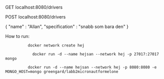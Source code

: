 GET localhost:8080/drivers

POST localhost:8080/drivers 

{
  "name" : "Allan",
  "specification" : "snabb som bara den"
}





How to run:

```
          docker network create hej
```

```
            docker run -d --name hejsan --network hej -p 27017:27017 mongo
```
```
          docker run -d --name hejsan --network hej -p 8080:8080 -e MONGO_HOST=mongo greengard/labb2micronautformelone
```
